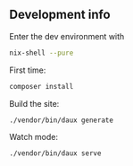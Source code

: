 ## Development info

Enter the dev environment with

```sh
nix-shell --pure
```

First time:

```sh
composer install
```

Build the site:

```sh
./vendor/bin/daux generate
```

Watch mode:

```sh
./vendor/bin/daux serve
```
